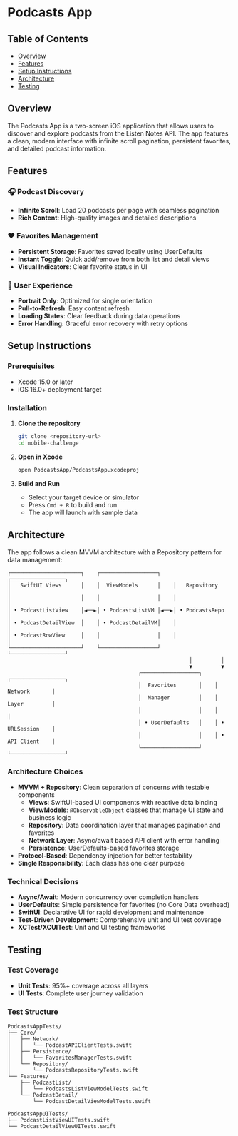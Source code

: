 # Podcasts App
## Table of Contents
- [Overview](#overview)
- [Features](#features)
- [Setup Instructions](#setup-instructions)
- [Architecture](#architecture)
- [Testing](#testing)

## Overview

The Podcasts App is a two-screen iOS application that allows users to discover and explore podcasts from the Listen Notes API. The app features a clean, modern interface with infinite scroll pagination, persistent favorites, and detailed podcast information.

## Features

### 🎧 Podcast Discovery
- **Infinite Scroll**: Load 20 podcasts per page with seamless pagination
- **Rich Content**: High-quality images and detailed descriptions

### ❤️ Favorites Management
- **Persistent Storage**: Favorites saved locally using UserDefaults
- **Instant Toggle**: Quick add/remove from both list and detail views
- **Visual Indicators**: Clear favorite status in UI

### 📱 User Experience
- **Portrait Only**: Optimized for single orientation
- **Pull-to-Refresh**: Easy content refresh
- **Loading States**: Clear feedback during data operations
- **Error Handling**: Graceful error recovery with retry options

## Setup Instructions
### Prerequisites
- Xcode 15.0 or later
- iOS 16.0+ deployment target

### Installation
1. **Clone the repository**
   ```bash
   git clone <repository-url>
   cd mobile-challenge
   ```

2. **Open in Xcode**
   ```bash
   open PodcastsApp/PodcastsApp.xcodeproj
   ```

3. **Build and Run**
   - Select your target device or simulator
   - Press `Cmd + R` to build and run
   - The app will launch with sample data

## Architecture

The app follows a clean MVVM architecture with a Repository pattern for data management:

```
┌──────────────────────┐    ┌──────────────────┐    ┌─────────────────┐
│   SwiftUI Views      │    │  ViewModels      │    │   Repository    │
│                      │    │                  │    │                 │
│ • PodcastListView    │◄──►│ • PodcastsListVM │◄──►│ • PodcastsRepo  │
│ • PodcastDetailView  │    │ • PodcastDetailVM│    │                 │
│ • PodcastRowView     │    │                  │    │                 │
└──────────────────────┘    └──────────────────┘    └─────────────────┘
                                                         │         │
                                                         ▼         ▼
                                         ┌──────────────────┐    ┌─────────────────┐
                                         │  Favorites       │    │   Network       │
                                         │  Manager         │    │   Layer         │
                                         │                  │    │                 │
                                         │ • UserDefaults   │    │ • URLSession    │
                                         │                  │    │ • API Client    │
                                         └──────────────────┘    └─────────────────┘
```

### Architecture Choices
- **MVVM + Repository**: Clean separation of concerns with testable components
    - **Views**: SwiftUI-based UI components with reactive data binding
    - **ViewModels**: `@ObservableObject` classes that manage UI state and business logic
    - **Repository**: Data coordination layer that manages pagination and favorites
    - **Network Layer**: Async/await based API client with error handling
    - **Persistence**: UserDefaults-based favorites storage
- **Protocol-Based**: Dependency injection for better testability
- **Single Responsibility**: Each class has one clear purpose

### Technical Decisions
- **Async/Await**: Modern concurrency over completion handlers
- **UserDefaults**: Simple persistence for favorites (no Core Data overhead)
- **SwiftUI**: Declarative UI for rapid development and maintenance
- **Test-Driven Development**: Comprehensive unit and UI test coverage
- **XCTest/XCUITest**: Unit and UI testing frameworks

## Testing
### Test Coverage
- **Unit Tests**: 95%+ coverage across all layers
- **UI Tests**: Complete user journey validation

### Test Structure
```
PodcastsAppTests/
├── Core/
│   ├── Network/
│   │   └── PodcastAPIClientTests.swift
│   ├── Persistence/
│   │   └── FavoritesManagerTests.swift
│   └── Repository/
│       └── PodcastsRepositoryTests.swift
└── Features/
    ├── PodcastList/
    │   └── PodcastsListViewModelTests.swift
    └── PodcastDetail/
        └── PodcastDetailViewModelTests.swift

PodcastsAppUITests/
├── PodcastListViewUITests.swift
└── PodcastDetailViewUITests.swift
```
